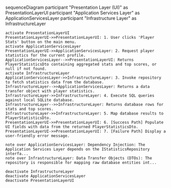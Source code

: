 sequenceDiagram
    participant "Presentation Layer (UI)" as PresentationLayerUI
    participant "Application Services Layer" as ApplicationServicesLayer
    participant "Infrastructure Layer" as InfrastructureLayer

    activate PresentationLayerUI
    PresentationLayerUI->>PresentationLayerUI: 1. User clicks 'Player Stats' button on the main menu.
    activate ApplicationServicesLayer
    PresentationLayerUI->>ApplicationServicesLayer: 2. Request player statistics for the current profile.
    ApplicationServicesLayer-->>PresentationLayerUI: Returns PlayerStatisticsDto containing aggregated stats and top scores, or null if not found.
    activate InfrastructureLayer
    ApplicationServicesLayer->>InfrastructureLayer: 3. Invoke repository to fetch statistics data from the database.
    InfrastructureLayer-->>ApplicationServicesLayer: Returns a data transfer object with player statistics.
    InfrastructureLayer->>InfrastructureLayer: 4. Execute SQL queries against local SQLite database.
    InfrastructureLayer-->>InfrastructureLayer: Returns database rows for stats and top scores.
    InfrastructureLayer->>InfrastructureLayer: 5. Map database results to PlayerStatisticsDto.
    PresentationLayerUI->>PresentationLayerUI: 6. [Success Path] Populate UI fields with data from the returned PlayerStatisticsDto.
    PresentationLayerUI->>PresentationLayerUI: 7. [Failure Path] Display a user-friendly error message.

    note over ApplicationServicesLayer: Dependency Injection: The Application Services Layer depends on the IStatisticsRepository interfa...
    note over InfrastructureLayer: Data Transfer Objects (DTOs): The repository is responsible for mapping raw database entities int...

    deactivate InfrastructureLayer
    deactivate ApplicationServicesLayer
    deactivate PresentationLayerUI
